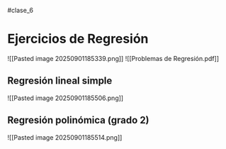 #clase_6
# Ejercicios de Regresión
![[Pasted image 20250901185339.png]]
![[Problemas de Regresión.pdf]]

## Regresión lineal simple
![[Pasted image 20250901185506.png]]



## Regresión polinómica (grado 2)
![[Pasted image 20250901185514.png]]


